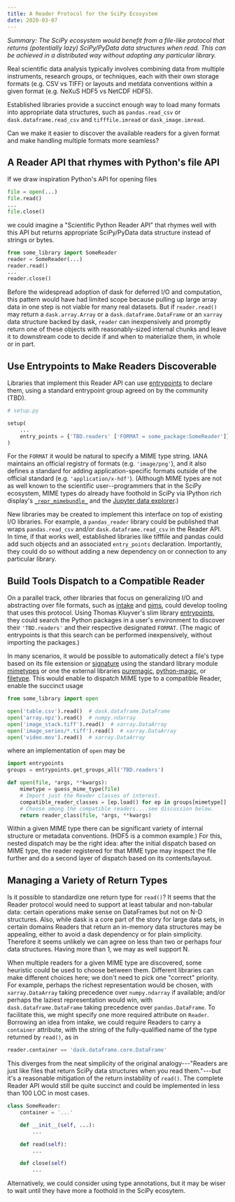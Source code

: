 ```yaml
---
title: A Reader Protocol for the SciPy Ecosystem
date: 2020-03-07
---
```


*Summary: The SciPy ecosystem would benefit from a file-like protocol that
returns (potentially lazy) SciPy/PyData data structures when read. This can be
achieved in a distributed way without adopting any particular library.*

Real scientific data analysis typically involves combining data from multiple
instruments, research groups, or techniques, each with their own storage formats
(e.g. CSV vs TIFF) or layouts and metdata conventions within a given format
(e.g. NeXuS HDF5 vs NetCDF HDF5).

Established libraries provide a succinct enough way to load many formats into
appropriate data structures, such as ``pandas.read_csv`` or
``dask.dataframe.read_csv`` and ``tifffile.imread`` or ``dask_image.imread``.

Can we make it easier to discover the available readers for a given format
and make handling multiple formats more seamless?

## A Reader API that rhymes with Python's file API

If we draw inspiration Python's API for opening files

```python
file = open(...)
file.read()
...
file.close()
```

we could imagine a "Scientific Python Reader API" that rhymes well with this API
but returns appropriate SciPy/PyData data structure instead of strings or bytes.

```python
from some_library import SomeReader
reader = SomeReader(...)
reader.read()
...
reader.close()
```

Before the widespread adoption of dask for deferred I/O and computation, this
pattern would have had limited scope because pulling up large array data in one
step is not viable for many real datasets. But if ``reader.read()`` may return a
`dask.array.Array` or a `dask.dataframe.DataFrame` or an `xarray` data structure
backed by dask, `reader` can inexpensively and promptly return one of these
objects with reasonably-sized internal chunks and leave it to downstream code to
decide if and when to materialize them, in whole or in part.

## Use Entrypoints to Make Readers Discoverable

Libraries that implement this Reader API can use
[entrypoints](https://packaging.python.org/specifications/entry-points/) to
declare them, using a standard entrypoint group agreed on by the community
(TBD).

```python
# setup.py

setup(
    ...
    entry_points = {'TBD.readers' ['FORMAT = some_package:SomeReader']}
)
```

For the ``FORMAT`` it would be natural to specify a MIME type string.
IANA maintains an official registry of formats (e.g. ``'image/png'``), and it
also defines a standard for adding application-specific formats outside of the
official standard (e.g. ``'application/x-hdf'``).
(Although MIME types are not as well known to the scientific user--programmers
that in the SciPy ecosystem, MIME types do already have foothold in SciPy via
IPython rich display's
[`_repr_mimebundle_`](https://ipython.readthedocs.io/en/stable/config/integrating.html#MyObject._repr_mimebundle_)
and the
[Jupyter data explorer](https://github.com/jupyterlab/jupyterlab-data-explorer).)

New libraries may be created to implement this interface on top of existing I/O
libraries. For example, a `pandas_reader` library could be published that wraps
`pandas.read_csv` and/or `dask.dataframe.read_csv` in the Reader API. In time,
if that works well, established libraries like tifffile and pandas could add
such objects and an associated `entry_points` declaration. Importantly, they
could do so without adding a new dependency on or connection to any
particular library.

## Build Tools Dispatch to a Compatible Reader

On a parallel track, other libraries that focus on generalizing I/O and
abstracting over file formats, such as
[intake](https://intake.readthedocs.io/) and
[pims](http://soft-matter.github.io/pims), could develop tooling that uses this
protocol. Using Thomas Kluyver's slim library
[entrypoints](https://packaging.python.org/specifications/entry-points/),
they could search the Python packages in a user's environment to discover their
``'TBD.readers'`` and their respective designated ``FORMAT``. (The magic of
entrypoints is that this search can be performed inexpensively, without
importing the packages.)

In many scenarios, it would be possible to automatically detect a file's type
based on its file extension or
[signature](https://en.wikipedia.org/wiki/List_of_file_signatures) using the
standard library module
[mimetypes](https://docs.python.org/3/library/mimetypes.html) or one the
external libraries [puremagic](https://pypi.org/project/puremagic/),
[python-magic](https://pypi.org/project/python-magic/), or
[filetype](https://pypi.org/project/filetype/). This would enable to dispatch
MIME type to a compatible Reader, enable the succinct usage

```python
from some_library import open

open('table.csv').read()  # dask.dataframe.DataFrame
open('array.npz').read()  # numpy.ndarray
open('image_stack.tiff').read()  # xarray.DataArray
open('image_series/*.tiff').read()  # xarray.DataArray
open('video.mov').read()  # xarray.DataArray
```

where an implementation of `open` may be

```python
import entrypoints
groups = entrypoints.get_groups_all('TBD.readers')

def open(file, *args, **kwargs):
    mimetype = guess_mime_type(file)
    # Import just the Reader classes of interest.
    compatible_reader_classes = [ep.load() for ep in groups[mimetype]]
    # Choose among the compatible readers....see discussion below.
    return reader_class(file, *args, **kwargs)
```

Within a given MIME type there can be significant variety of internal structure
or metadata conventions. (HDF5 is a common example.) For this, nested dispatch
may be the right idea: after the initial dispatch based on MIME type, the reader
registered for that MIME type may inspect the file further and do a second layer
of dispatch based on its contents/layout.

## Managing a Variety of Return Types

Is it possible to standardize one return type for `read()`? It seems that
the Reader protocol would need to support at least tabular and non-tabular data:
certain operations make sense on DataFrames but not on N-D structures. Also,
while dask is a core part of the story for large data sets, in certain domains
Readers that return an in-memory data structures may be appealing, either to
avoid a dask dependency or for plain simplicity. Therefore it seems unlikely
we can agree on less than two or perhaps four data structures. Having more than
1, we may as well support N.

When multiple readers for a given MIME type are discovered, some heuristic could
be used to choose between them. Different libraries can make different choices
here; we don't need to pick one "correct" priority. For example, perhaps the
richest representation would be chosen, with ``xarray.DataArray`` taking
precedence over ``numpy.ndarray`` if available; and/or perhaps the laziest
representation would win, with ``dask.dataframe.DataFrame`` taking precedence
over ``pandas.DataFrame``. To facilitate this, we might specify one more
required attribute on ``Reader``. Borrowing an idea from intake, we could
require Readers to carry a ``container`` attribute, with the string of the
fully-qualified name of the type returned by `read()`, as in

```py
reader.container == 'dask.dataframe.core.DataFrame'
```

This diverges from the neat simplicity of the original analogy---"Readers are
just like files that return SciPy data structures when you read them."---but
it's a reasonable mitigation of the return instability of ``read()``. The
complete Reader API would still be quite succinct and could be implemented in
less than 100 LOC in most cases.

```py
class SomeReader:
    container = '...'

    def __init__(self, ...):
        ...

    def read(self):
        ...

    def close(self)
        ...
```

Alternatively, we could consider using type annotations, but it may be wiser to
wait until they have more a foothold in the SciPy ecosytem.
